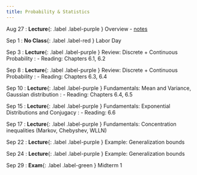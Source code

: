 ```yaml
---
title: Probability & Statistics
---
```


Aug 27
: **Lecture**{: .label .label-purple } Overview - [notes](../notes/lec1.pdf)

Sep 1
: **No Class**{: .label .label-red } Labor Day

Sep 3
: **Lecture**{: .label .label-purple } Review: Discrete + Continuous Probability
: - Reading: Chapters 6.1, 6.2

Sep 8
: **Lecture**{: .label .label-purple } Review: Discrete + Continuous Probability
: - Reading: Chapters 6.3, 6.4

Sep 10
: **Lecture**{: .label .label-purple } Fundamentals: Mean and Variance, Gaussian distribution
: - Reading: Chapters 6.4, 6.5

Sep 15
: **Lecture**{: .label .label-purple } Fundamentals: Exponential Distributions and Conjugacy
: - Reading: 6.6

Sep 17
: **Lecture**{: .label .label-purple } Fundamentals: Concentration inequalities (Markov, Chebyshev, WLLN)

Sep 22
: **Lecture**{: .label .label-purple } Example: Generalization bounds

Sep 24
: **Lecture**{: .label .label-purple } Example: Generalization bounds

Sep 29
: **Exam**{: .label .label-green } Midterm 1

